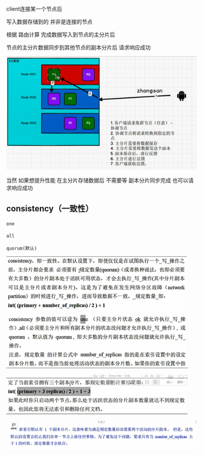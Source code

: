 
client连接某一个节点后 

写入数据存储到的 并非是连接的节点

根据 路由计算 完成数据写入到节点的主分片后

节点的主分片数据同步到其他节点的副本分片后 请求响应成功

![img_15.png](img_15.png)

当然 如果想提升性能 在主分片存储数据后 不需要等 副本分片同步完成 也可以请求响应成功

consistency（一致性）
---

    one 

    all

    quorum(默认)


![img_16.png](img_16.png)

![img_17.png](img_17.png)

![img_18.png](img_18.png)

![img_19.png](img_19.png)
